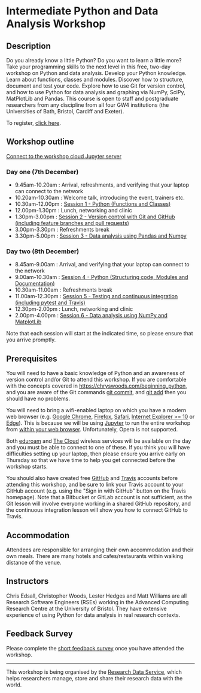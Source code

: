 
# Intermediate Python and Data Analysis Workshop

## Description

Do you already know a little Python? Do you want to learn a little more? 
Take your programming skills to the next level in this free, two-day workshop 
on Python and data analysis. Develop your Python knowledge. Learn about 
functions, classes and modules. Discover how to structure, document 
and test your code. Explore how to use Git for version control, and 
how to use Python for data analysis and graphing via NumPy, SciPy, 
MatPlotLib and Pandas. This course is open to staff and postgraduate 
researchers from any discipline from all four GW4 institutions 
(the Universities of Bath, Bristol, Cardiff and Exeter).

To register, [click here](https://www.eventbrite.co.uk/e/intermediate-python-programming-and-data-analysis-workshop-tickets-38865631149).

## Workshop outline

[Connect to the workshop cloud Jupyter server](server.md)

### Day one (7th December)

* 9.45am-10.20am : Arrival, refreshments, and verifying that your laptop can connect to the network
* 10.20am-10.30am : Welcome talk, introducing the event, trainers etc.
* 10.30am-12.00pm : [Session 1 - Python (Functions and Classes)](python1/README.md)
* 12.00pm-1.30pm : Lunch, networking and clinic
* 1.30pm-3.00pm : [Session 2 - Version control with Git and GitHub (including feature branches and pull requests)](git/README.md)
* 3.00pm-3.30pm : Refreshments break
* 3.30pm-5.00pm : [Session 3 - Data analysis using Pandas and Numpy](data1/README.md)

### Day two (8th December)

* 8.45am-9.00am : Arrival, and verifying that your laptop can connect to the network
* 9.00am-10.30am : [Session 4 - Python (Structuring code, Modules and Documentation)](python2/README.md)
* 10.30am-11.00am : Refreshments break
* 11.00am-12.30pm : [Session 5 - Testing and continuous integration (including pytest and Travis)](testing/README.md)
* 12.30pm-2.00pm : Lunch, networking and clinic
* 2.00pm-4.00pm : [Session 6 - Data analysis using NumPy and MatplotLib](data2/README.md)

Note that each session will start at the indicated time, so please ensure that you arrive promptly.

## Prerequisites

You will need to have a basic knowledge of Python and an awareness 
of version control and/or Git to attend this workshop. If you are 
comfortable with the concepts covered in https://chryswoods.com/beginning_python, 
and you are aware of the Git commands 
[git commit](http://chryswoods.com/beginning_git/committing.html), 
and [git add](http://chryswoods.com/beginning_git/adding.html)
then you should have no problems.

You will need to bring a wifi-enabled laptop on which you have a modern web browser (e.g. 
[Google Chrome](https://www.google.co.uk/chrome/browser/features.html), 
[Firefox](https://www.mozilla.org/en-GB/firefox/new/), 
[Safari](https://support.apple.com/en-gb/HT204416), 
[Internet Explorer >= 10](https://www.microsoft.com/en-gb/download/internet-explorer.aspx) or 
[Edge](https://www.microsoft.com/en-gb/windows/microsoft-edge)). This is because we will be using
[Jupyter](http://jupyter-notebook.readthedocs.io/en/stable/notebook.html) to run 
the entire workshop from [within your web browser](server.md). Unfortunately, Opera is not supported.

Both [eduroam](https://www.eduroam.org) and [The Cloud](https://www.skywifi.cloud) wireless services will be available on the day and you must be able
to connect to one of these. If you think you will have difficulties setting up your laptop, then
please ensure you arrive early on Thursday so that we have time to help you get connected
before the workshop starts.

You should also have created free [GitHub](https://github.com) and [Travis](https://travis-ci.com) accounts before attending this workshop,
and be sure to link your Travis account to your GitHub account (e.g. using the "Sign in with GitHub" button 
on the Travis homepage). Note that a Bitbucket or 
GitLab account is not sufficient, as the Git lesson will involve everyone working in a
shared GitHub repository, and the continuous integration lesson will show you how to connect GitHub to Travis.

## Accommodation

Attendees are responsible for arranging their own accommodation and their own meals. There are many hotels and cafes/restaurants within walking distance of the venue.

## Instructors

Chris Edsall, Christopher Woods, Lester Hedges and Matt Williams are 
all Research Software Engineers (RSEs) working in the Advanced 
Computing Research Centre at the University of Bristol. They have 
extensive experience of using Python for data analysis in real research contexts.

## Feedback Survey

Please complete the [short feedback survey](survey.md) once you have attended the workshop.

***

This workshop is being organised by the 
[Research Data Service](http://data.bris.ac.uk/), which helps researchers
manage, store and share their research data with the world.
